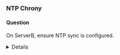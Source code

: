 ### NTP Chrony

#### Question

On ServerB, ensure NTP sync is configured.

<details>  

```bash
ssh rhcsaB  
sudo -i
```


1. To view the system clock and time zone settings, run:
```
# timedatectl
```
2. To install the chrony package, run:
```
dnf install chrony -y
```
3. To enable and start the Chrony service immediately, run:
```
# systemctl enable chronyd --now
```
4. To display the contents of the chrony configuration file located at “/etc/chrony.conf”, run:
```
# cat /etc/chrony.conf
```
, to check the configuration file after installation (to check the pool).

5. To enable automatic time synchronization with NTP servers, run:
```
timedatectl set-ntp true
```
</details>